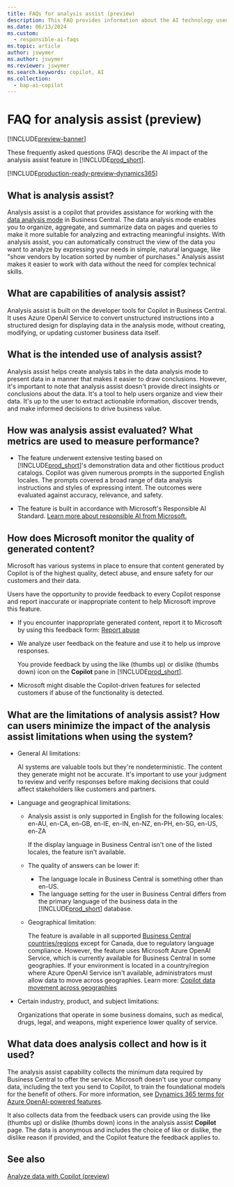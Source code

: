 ```yaml
---
title: FAQs for analysis assist (preview)
description: This FAQ provides information about the AI technology used for analyzing data on pages in Business Central. It includes key considerations and details about how AI is used, how it was tested and evaluated, and any specific limitations.
ms.date: 06/13/2024
ms.custom: 
  - responsible-ai-faqs
ms.topic: article
author: jswymer
ms.author: jswymer
ms.reviewer: jswymer
ms.search.keywords: copilot, AI 
ms.collection:
  - bap-ai-copilot
---
```


# FAQ for analysis assist (preview)

[!INCLUDE[preview-banner](includes/preview-banner.md)]

These frequently asked questions (FAQ) describe the AI impact of the analysis assist feature in [!INCLUDE[prod_short](includes/prod_short.md)].

[!INCLUDE[production-ready-preview-dynamics365](includes/production-ready-preview-dynamics365.md)]

## What is analysis assist?

Analysis assist is a copilot that provides assistance for working with the [data analysis mode](analysis-mode.md) in Business Central. The data analysis mode enables you to organize, aggregate, and summarize data on pages and queries to make it more suitable for analyzing and extracting meaningful insights. With analysis assist, you can automatically construct the view of the data you want to analyze by expressing your needs in simple, natural language, like "show vendors by location sorted by number of purchases." Analysis assist makes it easier to work with data without the need for complex technical skills.

## What are capabilities of analysis assist?

Analysis assist is built on the developer tools for Copilot in Business Central. It uses Azure OpenAI Service to convert unstructured instructions into a structured design for displaying data in the analysis mode, without creating, modifying, or updating customer business data itself.

## What is the intended use of analysis assist?

Analysis assist helps create analysis tabs in the data analysis mode to present data in a manner that makes it easier to draw conclusions. However, it's important to note that analysis assist doesn't provide direct insights or conclusions about the data. It's a tool to help users organize and view their data. It's up to the user to extract actionable information, discover trends, and make informed decisions to drive business value.

## How was analysis assist evaluated? What metrics are used to measure performance?

- The feature underwent extensive testing based on [!INCLUDE[prod_short](includes/prod_short.md)]'s demonstration data and other fictitious product catalogs. Copilot was given numerous prompts in the supported English locales. The prompts covered a broad range of data analysis instructions and styles of expressing intent. The outcomes were evaluated against accuracy, relevance, and safety.

- The feature is built in accordance with Microsoft's Responsible AI Standard. [Learn more about responsible AI from Microsoft.](https://aka.ms/RAI)

## How does Microsoft monitor the quality of generated content?

Microsoft has various systems in place to ensure that content generated by Copilot is of the highest quality, detect abuse, and ensure safety for our customers and their data.

Users have the opportunity to provide feedback to every Copilot response and report inaccurate or inappropriate content to help Microsoft improve this feature.

- If you encounter inappropriate generated content, report it to Microsoft by using this feedback form: [Report abuse](https://go.microsoft.com/fwlink/?linkid=2249810)

- We analyze user feedback on the feature and use it to help us improve responses.

  You provide feedback by using the like (thumbs up) or dislike (thumbs down) icon on the **Copilot** pane in [!INCLUDE[prod_short](includes/prod_short.md)].

- Microsoft might disable the Copilot-driven features for selected customers if abuse of the functionality is detected.

## What are the limitations of analysis assist? How can users minimize the impact of the analysis assist limitations when using the system?

- General AI limitations:

  AI systems are valuable tools but they're nondeterministic. The content they generate might not be accurate. It's important to use your judgment to review and verify responses before making decisions that could affect stakeholders like customers and partners.

- Language and geographical limitations:

  - Analysis assist is only supported in English for the following locales: en-AU, en-CA, en-GB, en-IE, en-IN, en-NZ, en-PH, en-SG, en-US, en-ZA

    If the display language in Business Central isn't one of the listed locales, the feature isn't available.

  - The quality of answers can be lower if:

    - The language locale in Business Central is something other than en-US.
    - The language setting for the user in Business Central differs from the primary language of the business data in the [!INCLUDE[prod_short](includes/prod_short.md)] database.
  
  - Geographical limitation:
  
    The feature is available in all supported [Business Central countries/regions](/dynamics365/business-central/dev-itpro/compliance/apptest-countries-and-translations) except for Canada, due to regulatory language compliance. However, the feature uses Microsoft Azure OpenAI Service, which is currently available for Business Central in some geographies. If your environment is located in a country/region where Azure OpenAI Service isn't available, administrators must allow data to move across geographies. Learn more: [Copilot data movement across geographies](/dynamics365/business-central/ai-copilot-data-movement)

- Certain industry, product, and subject limitations:

  Organizations that operate in some business domains, such as medical, drugs, legal, and weapons, might experience lower quality of service.

## What data does analysis collect and how is it used?

The analysis assist capability collects the minimum data required by Business Central to offer the service. Microsoft doesn't use your company data, including the text you send to Copilot, to train the foundational models for the benefit of others. For more information, see [Dynamics 365 terms for Azure OpenAI-powered features](https://go.microsoft.com/fwlink/?linkid=2236010).

It also collects data from the feedback users can provide using the like (thumbs up) or dislike (thumbs down) icons in the analysis assist **Copilot** page. The data is anonymous and includes the choice of like or dislike, the dislike reason if provided, and the Copilot feature the feedback applies to.

## See also

[Analyze data with Copilot (preview)](analysis-assist.md)

